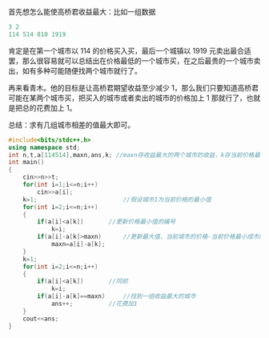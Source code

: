 首先想怎么能使高桥君收益最大：比如一组数据

```cpp
3 2
114 514 810 1919
```

肯定是在第一个城市以 $114$ 的价格买入买，最后一个城镇以 $1919$ 元卖出最合适罢，那么很容易就可以总结出在价格最低的一个城市买，在之后最贵的一个城市卖出，如有多种可能随便找两个城市就行了。

再来看青木。他的目标是让高桥君期望收益至少减少 $1$，那么我们只要知道高桥君可能在某两个城市买，把买入的城市或者卖出的城市的价格加上 $1$ 那就行了，也就是把总的花费加上 $1$。

总结：求有几组城市相差的值最大即可。
```cpp
#include<bits/stdc++.h>
using namespace std;
int n,t,a[114514],maxn,ans,k; //maxn存收益最大的两个城市的收益，k存当前价格最便宜的城市编号
int main()
{
	cin>>n>>t;
	for(int i=1;i<=n;i++)
		cin>>a[i];
	k=1;                        //假设城市1为当前价格的最小值 
	for(int i=2;i<=n;i++)
	{
		if(a[i]<a[k])		//更新价格最小值的编号 
			k=i;
		if(a[i]-a[k]>maxn)		//更新最大值，当前城市的价格-当前价格最小成市的价格与最大值比较 
			maxn=a[i]-a[k];
	}
	k=1;
	for(int i=2;i<=n;i++)
	{
		if(a[i]<a[k])		//同前 
			k=i;
		if(a[i]-a[k]==maxn)		//找到一组收益最大的城市 
			ans++;			//花费加1 
	}
	cout<<ans;
}
```
